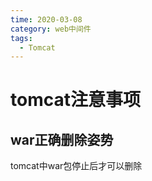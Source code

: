 ```yaml
---
time: 2020-03-08
category: web中间件
tags:
  - Tomcat
---
```


# tomcat注意事项

## war正确删除姿势

tomcat中war包停止后才可以删除

